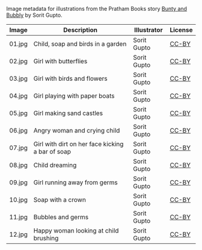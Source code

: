 Image metadata for illustrations from the Pratham Books story [Bunty and Bubbly](https://storyweaver.org.in/stories/202-bunty-and-bubbly) by Sorit Gupto.

Image | Description | Illustrator | License
----- | ----------- | ----------- | -------
01.jpg | Child, soap and birds in a garden | Sorit Gupto | [CC-BY](https://creativecommons.org/licenses/by/4.0/)
02.jpg | Girl with butterflies | Sorit Gupto | [CC-BY](https://creativecommons.org/licenses/by/4.0/)
03.jpg | Girl with birds and flowers | Sorit Gupto | [CC-BY](https://creativecommons.org/licenses/by/4.0/)
04.jpg | Girl playing with paper boats | Sorit Gupto | [CC-BY](https://creativecommons.org/licenses/by/4.0/)
05.jpg | Girl making sand castles | Sorit Gupto | [CC-BY](https://creativecommons.org/licenses/by/4.0/)
06.jpg | Angry woman and crying child | Sorit Gupto | [CC-BY](https://creativecommons.org/licenses/by/4.0/)
07.jpg | Girl with dirt on her face kicking a bar of soap | Sorit Gupto | [CC-BY](https://creativecommons.org/licenses/by/4.0/)
08.jpg | Child dreaming | Sorit Gupto | [CC-BY](https://creativecommons.org/licenses/by/4.0/)
09.jpg | Girl running away from germs | Sorit Gupto | [CC-BY](https://creativecommons.org/licenses/by/4.0/)
10.jpg | Soap with a crown | Sorit Gupto | [CC-BY](https://creativecommons.org/licenses/by/4.0/)
11.jpg | Bubbles and germs | Sorit Gupto | [CC-BY](https://creativecommons.org/licenses/by/4.0/)
12.jpg | Happy woman looking at child brushing | Sorit Gupto | [CC-BY](https://creativecommons.org/licenses/by/4.0/)

